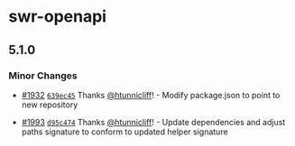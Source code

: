 # swr-openapi

## 5.1.0

### Minor Changes

- [#1932](https://github.com/openapi-ts/openapi-typescript/pull/1932) [`639ec45`](https://github.com/openapi-ts/openapi-typescript/commit/639ec45ed9155d2bc0c3d0fbebd3bc52f90ca7eb) Thanks [@htunnicliff](https://github.com/htunnicliff)! - Modify package.json to point to new repository

- [#1993](https://github.com/openapi-ts/openapi-typescript/pull/1993) [`d95c474`](https://github.com/openapi-ts/openapi-typescript/commit/d95c474bc3eab790e93029ac802e18b79a311fba) Thanks [@htunnicliff](https://github.com/htunnicliff)! - Update dependencies and adjust paths signature to conform to updated helper signature
